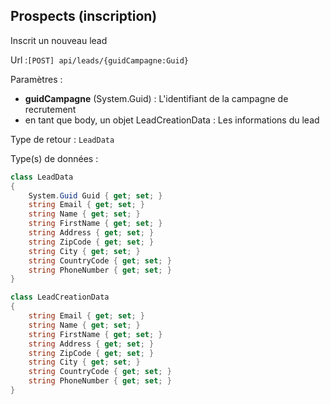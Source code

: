 ## <span id='inscritunnouveaulead'>Prospects (inscription)</span>

Inscrit un nouveau lead

Url :`[POST] api/leads/{guidCampagne:Guid}`

Paramètres : 

- **guidCampagne** (System.Guid) : L'identifiant de la campagne de recrutement
- en tant que body, un objet LeadCreationData : Les informations du lead

Type de retour : `LeadData`

Type(s) de données :

```csharp
class LeadData
{
	System.Guid Guid { get; set; }
	string Email { get; set; }
	string Name { get; set; }
	string FirstName { get; set; }
	string Address { get; set; }
	string ZipCode { get; set; }
	string City { get; set; }
	string CountryCode { get; set; }
	string PhoneNumber { get; set; }
}

class LeadCreationData
{
	string Email { get; set; }
	string Name { get; set; }
	string FirstName { get; set; }
	string Address { get; set; }
	string ZipCode { get; set; }
	string City { get; set; }
	string CountryCode { get; set; }
	string PhoneNumber { get; set; }
}

```
